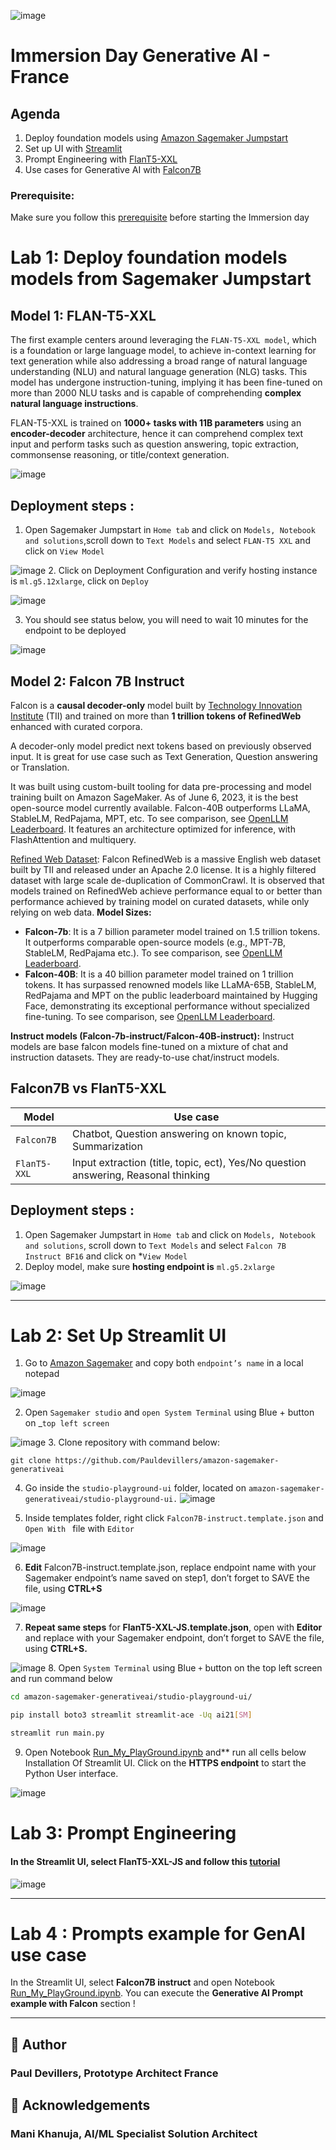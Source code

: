 
![image](images/generativeai_workshop.png)
# Immersion Day Generative AI - France 



## Agenda

1. Deploy foundation models using [Amazon Sagemaker Jumpstart](https://aws.amazon.com/sagemaker/jumpstart/?sagemaker-data-wrangler-whats-new.sort-by=item.additionalFields.postDateTime&sagemaker-data-wrangler-whats-new.sort-order=desc)
2. Set up UI with [Streamlit](https://streamlit.io/)
3. Prompt Engineering with [FlanT5-XXL](https://huggingface.co/google/flan-t5-xxl)
4. Use cases for Generative AI with [Falcon7B](https://huggingface.co/tiiuae/falcon-7b)




### Prerequisite:

Make sure you follow this [prerequisite](https://catalog.us-east-1.prod.workshops.aws/workshops/972fd252-36e5-4eed-8608-743e84957f8e/en-US/prerequisites/option1
) before starting the Immersion day




# Lab 1: Deploy foundation models models from Sagemaker Jumpstart 



## **Model 1: FLAN-T5-XXL**

The first example centers around leveraging the ``FLAN-T5-XXL model``, which is a foundation or large language model, to achieve in-context learning for text generation while also addressing a broad range of natural language understanding (NLU) and natural language generation (NLG) tasks. This model has undergone instruction-tuning, implying it has been fine-tuned on more than 2000 NLU tasks and is capable of comprehending  **complex natural language instructions**.

FLAN-T5-XXL is trained on **1000+ tasks with 11B parameters**  using an **encoder-decoder** architecture, hence it can comprehend complex text input and perform tasks such as question answering, topic extraction, commonsense reasoning, or title/context generation.


![image](images/T5-FLAN-explanation.png)



## Deployment steps :

1.    Open Sagemaker Jumpstart in ``Home tab`` and click on ``Models, Notebook and solutions``,scroll down to ``Text Models`` and select ``FLAN-T5 XXL`` and click on ``View Model``

![image](images/T5-jumpstart.png)
2.    Click on Deployment Configuration and verify hosting instance is ``ml.g5.12xlarge``, click on ``Deploy``

![image](images/T5-deploy.png)

3.    You should see status below, you will need to wait 10 minutes for the endpoint to be deployed


![image](images/T5-endpoint.png)
## **Model 2: Falcon 7B Instruct**


Falcon is a **causal decoder-only** model built by [Technology Innovation Institute](https://www.tii.ae/) (TII) and trained on more than **1 trillion tokens of RefinedWeb** enhanced with curated corpora. 

A decoder-only model predict next tokens based on previously observed input. It is great for use case such as Text Generation, Question answering or Translation.

It was built using custom-built tooling for data pre-processing and model training built on Amazon SageMaker. As of June 6, 2023, it is the best open-source model currently available. Falcon-40B outperforms LLaMA, StableLM, RedPajama, MPT, etc. To see comparison, see [OpenLLM Leaderboard](https://huggingface.co/spaces/HuggingFaceH4/open_llm_leaderboard). It features an architecture optimized for inference, with FlashAttention and multiquery.


[Refined Web Dataset](https://huggingface.co/datasets/tiiuae/falcon-refinedweb): Falcon RefinedWeb is a massive English web dataset built by TII and released under an Apache 2.0 license. It is a highly filtered dataset with large scale de-duplication of CommonCrawl. It is observed that models trained on RefinedWeb achieve performance equal to or better than performance achieved by training model on curated datasets, while only relying on web data.
**Model Sizes:**

* **Falcon-7b**: It is a 7 billion parameter model trained on 1.5 trillion tokens. It outperforms comparable open-source models (e.g., MPT-7B, StableLM, RedPajama etc.). To see comparison, see [OpenLLM Leaderboard](https://huggingface.co/spaces/HuggingFaceH4/open_llm_leaderboard). 
* **Falcon-40B**: It is a 40 billion parameter model trained on 1 trillion tokens. It has surpassed renowned models like LLaMA-65B, StableLM, RedPajama and MPT on the public leaderboard maintained by Hugging Face, demonstrating its exceptional performance without specialized fine-tuning. To see comparison, see [OpenLLM Leaderboard](https://huggingface.co/spaces/HuggingFaceH4/open_llm_leaderboard).

**Instruct models (Falcon-7b-instruct/Falcon-40B-instruct):** Instruct models are base falcon models fine-tuned on a mixture of chat and instruction datasets. They are ready-to-use chat/instruct models. 


## Falcon7B vs FlanT5-XXL

| Model | Use case |
| --- | --- |
| `Falcon7B` | Chatbot, Question answering on known topic, Summarization |
| `FlanT5-XXL` | Input extraction (title, topic, ect), Yes/No question answering, Reasonal thinking |



## Deployment steps :

1. Open Sagemaker Jumpstart in ``Home tab`` and click on ``Models, Notebook and solutions``, scroll down to ``Text Models`` and select ``Falcon 7B Instruct BF16`` and click on *``View Model``
2. Deploy model, make sure **hosting endpoint is** `ml.g5.2xlarge`

![image](images/Falcon-deploy.png)

* * *


# Lab 2: Set Up Streamlit UI

1. Go to [Amazon Sagemaker](https://us-east-1.console.aws.amazon.com/sagemaker/home?region=us-east-1#/endpoints) and copy both ``endpoint’s name`` in a local notepad

![image](images/endpoint-sagemaker.png)

2. Open ``Sagemaker studio`` and ``open System Terminal`` using Blue + button on _``top left screen``

![image](images/terminal.png)
3. Clone repository with command below:

```
git clone https://github.com/Pauldevillers/amazon-sagemaker-generativeai
```

4. Go inside the ``studio-playground-ui`` folder, located on ``amazon-sagemaker-generativeai/studio-playground-ui.``
![image](images/streamlit-path.png)

5. Inside templates folder, right click ``Falcon7B-instruct.template.json`` and  ``Open With `` file with ``Editor``

![image](images/template-open.png)


6. **Edit** Falcon7B-instruct.template.json, replace endpoint name with your Sagemaker endpoint’s name saved on step1, don’t forget to SAVE the file, using **CTRL+S**

![image](images/template-change.png)

7. **Repeat same steps** for **FlanT5-XXL-JS.template.json**, open with **Editor** and replace with your Sagemaker endpoint, don’t forget to SAVE the file, using **CTRL+S.**

![image](images/falcon40b-template.png)
8. Open ``System Terminal`` using Blue ``+`` button on the top left screen and run command below

```bash
cd amazon-sagemaker-generativeai/studio-playground-ui/
```

```bash
pip install boto3 streamlit streamlit-ace -Uq ai21[SM]
```

```bash
streamlit run main.py
```


9. Open Notebook [Run_My_PlayGround.ipynb](Run_My_PlayGround.ipynb) and** run all cells below Installation Of Streamlit UI. Click on the **HTTPS endpoint** to start the Python User interface. 

![image](images/notebook-endpoint.png)

# **Lab 3: Prompt Engineering**

#### In the Streamlit UI, select  **FlanT5-XXL-JS** and follow this [tutorial](https://catalog.us-east-1.prod.workshops.aws/workshops/972fd252-36e5-4eed-8608-743e84957f8e/en-US/lab2/zero-shot)



![image](images/Ui-streamlit.png)


* * *

# Lab 4 : Prompts example for GenAI use case

In the Streamlit UI, select **Falcon7B instruct** and open Notebook [Run_My_PlayGround.ipynb](Run_My_PlayGround.ipynb). You can execute the **Generative AI Prompt example with Falcon** section !


* * *





## 🙇 Author
### Paul Devillers, Prototype Architect France
        
## 🙇 Acknowledgements 
###  Mani Khanuja, AI/ML Specialist Solution Architect

